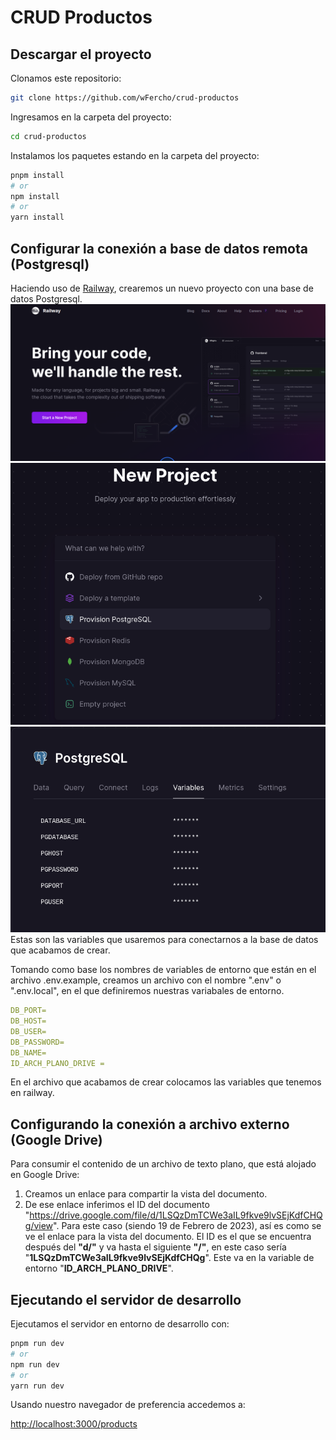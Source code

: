 
# CRUD Productos
## Descargar el proyecto
Clonamos este repositorio:
```bash
git clone https://github.com/wFercho/crud-productos
```
Ingresamos en la carpeta del proyecto:
```bash
cd crud-productos
```

Instalamos los paquetes estando en la carpeta del proyecto:
```bash
pnpm install
# or
npm install
# or
yarn install
```
## Configurar la conexión a base de datos remota (Postgresql)
Haciendo uso de [Railway](https://railway.app/), crearemos un nuevo proyecto con una base de datos Postgresql.
![](./images/railway-home-page.png)
![](./images/railway-project-selection.png)
![](./images/railway-variables.png)
Estas son las variables que usaremos para conectarnos a la base de datos que acabamos de crear.  

Tomando como base los nombres de variables de entorno que están en el archivo .env.example, creamos un archivo con el nombre ".env" o ".env.local", en el que definiremos nuestras variabales de entorno.
```yaml
DB_PORT=
DB_HOST=
DB_USER=
DB_PASSWORD=
DB_NAME=
ID_ARCH_PLANO_DRIVE =
```
En el archivo que acabamos de crear colocamos las variables que tenemos en railway.

## Configurando la conexión a archivo externo (Google Drive)
Para consumir el contenido de un archivo de texto plano, que está alojado en Google Drive: 
1. Creamos un enlace para compartir la vista del documento.
2. De ese enlace inferimos el ID del documento
"https://drive.google.com/file/d/1LSQzDmTCWe3aIL9fkve9lvSEjKdfCHQg/view". Para este caso (siendo 19 de Febrero de 2023), así es como se ve el enlace para la vista del documento. El ID es el que se encuentra después del **"d/"** y va hasta el siguiente **"/"**, en este caso sería "**1LSQzDmTCWe3aIL9fkve9lvSEjKdfCHQg**". Este va en la variable de entorno "**ID_ARCH_PLANO_DRIVE**".
## Ejecutando el servidor de desarrollo
Ejecutamos el servidor en entorno de desarrollo con:
```bash
pnpm run dev
# or
npm run dev
# or
yarn run dev
```

Usando nuestro navegador de preferencia accedemos a:

 [http://localhost:3000/products](http://localhost:3000/products) 


